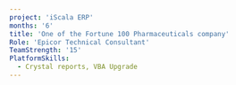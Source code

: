 ```yaml
---
project: 'iScala ERP'
months: '6'
title: 'One of the Fortune 100 Pharmaceuticals company'
Role: 'Epicor Technical Consultant'
TeamStrength: '15'
PlatformSkills:
  - Crystal reports, VBA Upgrade
---
```



